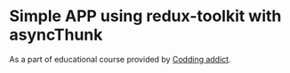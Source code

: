 # Simple APP using redux-toolkit with asyncThunk

As a part of educational course provided by [Codding addict](https://www.udemy.com/course/react-tutorial-and-projects-course/).
